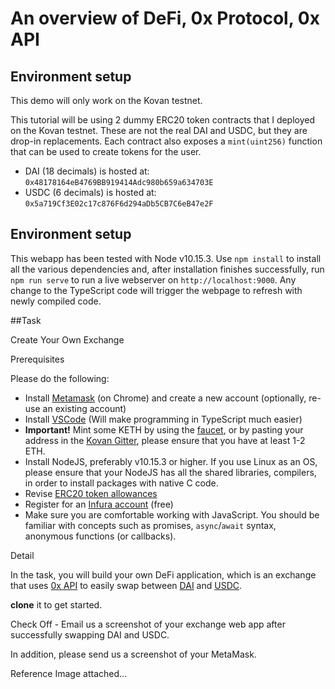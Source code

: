 # An overview of DeFi, 0x Protocol, 0x API



## Environment setup

This demo will only work on the Kovan testnet.

This tutorial will be using 2 dummy ERC20 token contracts that I deployed on the Kovan testnet. These are not the real DAI and USDC, but they are drop-in replacements. Each contract also exposes a `mint(uint256)` function that can be used to create tokens for the user.

- DAI (18 decimals) is hosted at: `0x48178164eB4769BB919414Adc980b659a634703E`
- USDC (6 decimals) is hosted at: `0x5a719Cf3E02c17c876F6d294aDb5CB7C6eB47e2F`

## Environment setup

This webapp has been tested with Node v10.15.3. Use `npm install` to install all the various dependencies and, after installation finishes successfully, run `npm run serve` to run a live webserver on `http://localhost:9000`. Any change to the TypeScript code will trigger the webpage to refresh with newly compiled code.



##Task

Create Your Own Exchange

Prerequisites

Please do the following:

* Install [Metamask](https://metamask.io/) (on Chrome) and create a new account (optionally, re-use an existing account)
* Install [VSCode](https://code.visualstudio.com/) (Will make programming in TypeScript much easier)
* **Important!** Mint some KETH by using the [faucet](https://faucet.kovan.network/), or by pasting your address in the [Kovan Gitter](https://gitter.im/kovan-testnet/faucet), please ensure that you have at least 1-2 ETH.
* Install NodeJS, preferably v10.15.3 or higher. If you use Linux as an OS, please ensure that your NodeJS has all the shared libraries, compilers, in order to install packages with native C code.
* Revise [ERC20 token allowances](https://tokenallowance.io/)
* Register for an [Infura account](https://infura.io/) (free)
* Make sure you are comfortable working with JavaScript. You should be familiar with concepts such as promises, `async`/`await` syntax, anonymous functions (or callbacks).



Detail

In the task, you will build your own DeFi application, which is an exchange that uses [0x API](https://0x.org/api) to easily swap between [DAI](https://makerdao.com/en/) and [USDC](https://www.centre.io/usdc).

**clone** it to get started.

Check Off - Email us a screenshot of your exchange web app after successfully swapping DAI and USDC. 



In addition, please send us a screenshot of your MetaMask. 


Reference Image attached...

